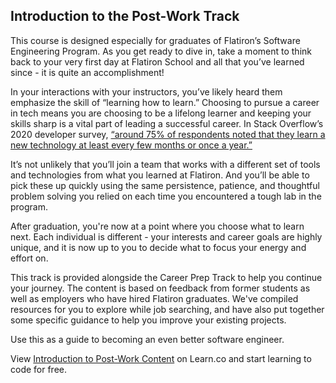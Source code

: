 ## Introduction to the Post-Work Track

This course is designed especially for graduates of Flatiron’s Software
Engineering Program. As you get ready to dive in, take a moment to think
back to your very first day at Flatiron School and all that you’ve learned
since - it is quite an accomplishment!

In your interactions with your instructors, you’ve likely heard them emphasize
the skill of  “learning how to learn.” Choosing to pursue a career in tech means
you are choosing to be a lifelong learner and keeping your skills sharp is a
vital part of leading a successful career. In Stack Overflow’s 2020 developer
survey,
[“around 75% of respondents noted that they learn a new technology at least every few months or once a year.”][so survey]

It’s not unlikely that you’ll join a team that works with a different set of
tools and technologies from what you learned at Flatiron.  And you’ll be able
to pick these up quickly using the same persistence, patience, and thoughtful
problem solving you relied on each time you encountered a tough lab in the
program.

After graduation, you're now at a point where you choose what to learn next.
Each individual is different - your interests and career goals are highly unique,
and it is now up to you to decide what to focus your energy and effort on.

This track is provided alongside the Career Prep Track to help you continue
your journey. The content is based on feedback from former students as well as
employers who have hired Flatiron graduates.  We've compiled resources for you
to explore while job searching, and have also put together some specific guidance
to help you improve your existing projects.   

Use this as a guide to becoming an even better software engineer.

[so survey]: https://insights.stackoverflow.com/survey/2020?mkt_tok=eyJpIjoiWTJZek5qSmxObU14TURFeiIsInQiOiJDNWFpXC90NGpodUhWc1Vja3VLT2haNnFYT2wyeHFcL255NUJYOVwvVjZrZkdGWjdiOWI4bnZnRGFPSm9QcjdjblV6VVVQekU3bFwvSjA3VXpCUGkreldYc1ZvZUpVdm9PRm1PcGdKV2NhWVZPYzQ3MzFMXC9SeDRuSE1LMXVxd2ZiZmI3In0%3D#technology-learning-new-tech-frequency
<p class='util--hide'>View <a href='https://learn.co/lessons/introduction-to-post-graduate-content'>Introduction to Post-Work Content</a> on Learn.co and start learning to code for free.</p>
